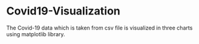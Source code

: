# Covid19-Visualization

The Covid-19 data which is taken from csv file is visualized in three charts using matplotlib library. 
